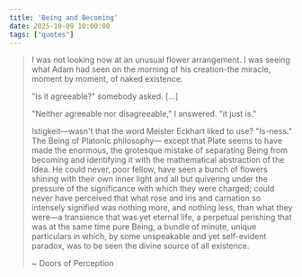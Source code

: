 ```yaml
---
title: 'Being and Becoming'
date: 2025-10-09 10:00:00
tags: ["quotes"]
---
```


>I was not looking now at an unusual flower arrangement. I was seeing what Adam had seen on the morning of his creation-the miracle, moment by moment, of naked existence.
>
> "Is it agreeable?" somebody asked. [...]
>
> "Neither agreeable nor disagreeable," I answered. "it just is."
>
> Istigkeit—wasn't that the word Meister Eckhart liked to use? "Is-ness." The
> Being of Platonic philosophy— except that Plate seems to have made the
> enormous, the grotesque mistake of separating Being from becoming and
> identifying it with the mathematical abstraction of the Idea. He could never,
> poor fellow, have seen a bunch of flowers shining with their own inner light
> and all but quivering under the pressure of the significance with which they
> were charged; could never have perceived that what rose and iris and
> carnation so intensely signified was nothing more, and nothing less, than what
> they were—a transience that was yet eternal life, a perpetual perishing that
> was at the same time pure Being, a bundle of minute, unique particulars in
> which, by some unspeakable and yet self-evident paradox, was to be seen the
> divine source of all existence.
>
> ~ Doors of Perception
